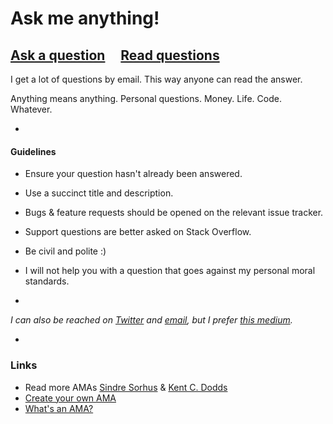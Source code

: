 # Ask me anything!

## [Ask a question](../../issues/new) &nbsp;&nbsp;&nbsp; [Read questions](../../issues?q=is%3Aissue+is%3Aclosed)

I get a lot of questions by email. This way anyone can read the answer.

Anything means anything. Personal questions. Money. Life. Code. Whatever.

-

#### Guidelines

- Ensure your question hasn't already been answered.
- Use a succinct title and description.
- Bugs & feature requests should be opened on the relevant issue tracker.
- Support questions are better asked on Stack Overflow.
- Be civil and polite :)
- I will not help you with a question that goes against my personal moral standards.

-

*I can also be reached on [Twitter](https://twitter.com/joshowens) and [email](mailto:joshua.owens+ama@gmail.com), but I prefer [this medium](https://github.com/queso/ama/issues/new).*

-

### Links

- Read more AMAs [Sindre Sorhus](https://github.com/sindresorhus/amas) & [Kent C. Dodds](https://github.com/kentcdodds/ama)
- [Create your own AMA](../../fork)
- [What's an AMA?](https://en.wikipedia.org/wiki/Reddit#IAmA_and_AMA)
